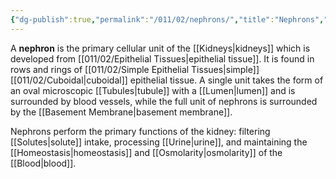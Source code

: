 ```yaml
---
{"dg-publish":true,"permalink":"/011/02/nephrons/","title":"Nephrons","tags":["BIOL422"],"noteIcon":"1","created":"2024-09-26T13:45:04.106-07:00","updated":"2024-09-26T15:21:49.413-07:00"}
---
```


A **nephron** is the primary cellular unit of the [[Kidneys\|kidneys]] which is developed from [[011/02/Epithelial Tissues\|epithelial tissue]]. It is found in rows and rings of [[011/02/Simple Epithelial Tissues\|simple]] [[011/02/Cuboidal\|cuboidal]] epithelial tissue. A single unit takes the form of an oval microscopic [[Tubules\|tubule]] with a [[Lumen\|lumen]] and is surrounded by blood vessels, while the full unit of nephrons is surrounded by the [[Basement Membrane\|basement membrane]].

Nephrons perform the primary functions of the kidney: filtering [[Solutes\|solute]] intake, processing [[Urine\|urine]], and maintaining the [[Homeostasis\|homeostasis]] and [[Osmolarity\|osmolarity]] of the [[Blood\|blood]].